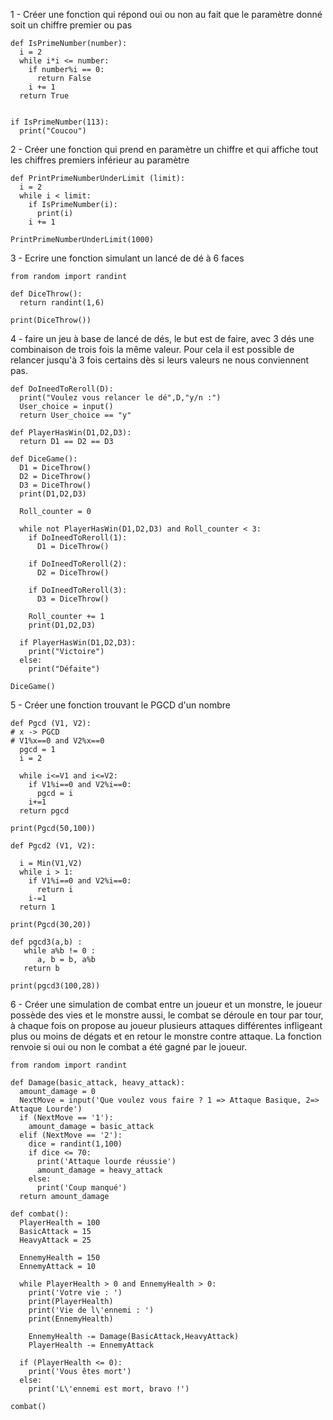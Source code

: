 1 - Créer une fonction qui répond oui ou non au fait que le paramètre donné soit un chiffre premier ou pas

```
def IsPrimeNumber(number):
  i = 2
  while i*i <= number:
    if number%i == 0:
      return False
    i += 1
  return True


if IsPrimeNumber(113):
  print("Coucou")
```

2 - Créer une fonction qui prend en paramètre un chiffre et qui affiche tout les chiffres premiers inférieur au paramètre

```
def PrintPrimeNumberUnderLimit (limit):
  i = 2
  while i < limit:
    if IsPrimeNumber(i):
      print(i)
    i += 1
  
PrintPrimeNumberUnderLimit(1000)
```

3 - Ecrire une fonction simulant un lancé de dé à 6 faces

```
from random import randint

def DiceThrow():
  return randint(1,6)

print(DiceThrow())
```

4 - faire un jeu à base de lancé de dés, le but est de faire, avec 3 dés une combinaison de trois fois la même valeur.
Pour cela il est possible de relancer jusqu'à 3 fois certains dès si leurs valeurs ne nous conviennent pas.

```
def DoIneedToReroll(D):
  print("Voulez vous relancer le dé",D,"y/n :")
  User_choice = input()
  return User_choice == "y"

def PlayerHasWin(D1,D2,D3):
  return D1 == D2 == D3

def DiceGame():
  D1 = DiceThrow()
  D2 = DiceThrow()
  D3 = DiceThrow()
  print(D1,D2,D3)

  Roll_counter = 0

  while not PlayerHasWin(D1,D2,D3) and Roll_counter < 3:
    if DoIneedToReroll(1):
      D1 = DiceThrow()  

    if DoIneedToReroll(2):
      D2 = DiceThrow() 

    if DoIneedToReroll(3):
      D3 = DiceThrow() 

    Roll_counter += 1
    print(D1,D2,D3)

  if PlayerHasWin(D1,D2,D3):
    print("Victoire")
  else:
    print("Défaite")

DiceGame()
```

5 - Créer une fonction trouvant le PGCD d'un nombre

```
def Pgcd (V1, V2):
# x -> PGCD
# V1%x==0 and V2%x==0
  pgcd = 1
  i = 2

  while i<=V1 and i<=V2:
    if V1%i==0 and V2%i==0:
      pgcd = i
    i+=1
  return pgcd

print(Pgcd(50,100))
```

```
def Pgcd2 (V1, V2):
  
  i = Min(V1,V2)
  while i > 1:
    if V1%i==0 and V2%i==0:
      return i
    i-=1
  return 1

print(Pgcd(30,20))
```

```
def pgcd3(a,b) :  
   while a%b != 0 : 
      a, b = b, a%b 
   return b

print(pgcd3(100,28))
```


6 - Créer une simulation de combat entre un joueur et un monstre, le joueur possède des vies et le monstre aussi, le combat se déroule en tour par tour, à chaque fois on propose au joueur plusieurs attaques différentes infligeant plus ou moins de dégats et en retour le monstre contre attaque. La fonction renvoie si oui ou non le combat a été gagné par le joueur.

```
from random import randint

def Damage(basic_attack, heavy_attack):
  amount_damage = 0
  NextMove = input('Que voulez vous faire ? 1 => Attaque Basique, 2=> Attaque Lourde')
  if (NextMove == '1'): 
    amount_damage = basic_attack
  elif (NextMove == '2'):
    dice = randint(1,100)
    if dice <= 70:
      print('Attaque lourde réussie')
      amount_damage = heavy_attack
    else:
      print('Coup manqué')
  return amount_damage

def combat():
  PlayerHealth = 100
  BasicAttack = 15
  HeavyAttack = 25

  EnnemyHealth = 150
  EnnemyAttack = 10

  while PlayerHealth > 0 and EnnemyHealth > 0:
    print('Votre vie : ')
    print(PlayerHealth)
    print('Vie de l\'ennemi : ')
    print(EnnemyHealth)

    EnnemyHealth -= Damage(BasicAttack,HeavyAttack)
    PlayerHealth -= EnnemyAttack

  if (PlayerHealth <= 0):
    print('Vous êtes mort')
  else:
    print('L\'ennemi est mort, bravo !')

combat()
```
